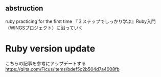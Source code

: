 ## abstruction
ruby practicing for the first time
『３ステップでしっかり学ぶ』Ruby入門（WINGSプロジェクト）に沿っていく

# Ruby version update
こちらの記事を参考にアップデートする
https://qiita.com/Ficus/items/bdef5c2b504d7a4008fb
